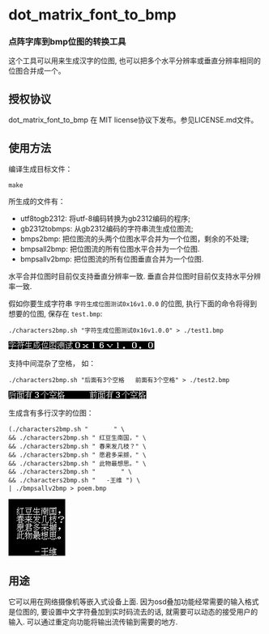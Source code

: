 # dot_matrix_font_to_bmp
### 点阵字库到bmp位图的转换工具


这个工具可以用来生成汉字的位图, 也可以把多个水平分辨率或垂直分辨率相同的位图合并成一个。

## 授权协议

dot_matrix_font_to_bmp 在 MIT license协议下发布。参见LICENSE.md文件。

## 使用方法

编译生成目标文件：

    make

所生成的文件有：
* utf8togb2312:	将utf-8编码转换为gb2312编码的程序;
* gb2312tobmps:	从gb2312编码的字符串流生成位图流;
* bmps2bmp:	把位图流的头两个位图水平合并为一个位图，剩余的不处理;
* bmpsall2bmp:	把位图流的所有位图水平合并为一个位图.
* bmpsallv2bmp:	把位图流的所有位图垂直合并为一个位图.

水平合并位图时目前仅支持垂直分辨率一致.
垂直合并位图时目前仅支持水平分辨率一致.

假如你要生成字符串 `字符生成位图测试0x16v1.0.0` 的位图, 执行下面的命令将得到想要的位图, 保存在 `test.bmp`:

    ./characters2bmp.sh "字符生成位图测试0x16v1.0.0" > ./test1.bmp


![test1.bmp](test1.bmp)

支持中间混杂了空格， 如：

    ./characters2bmp.sh "后面有3个空格   前面有3个空格" > ./test2.bmp


![test2.bmp](test2.bmp)

生成含有多行汉字的位图：


    (./characters2bmp.sh "       " \
    && ./characters2bmp.sh " 红豆生南国，" \
    && ./characters2bmp.sh " 春来发几枝？" \
    && ./characters2bmp.sh " 愿君多采撷，" \
    && ./characters2bmp.sh " 此物最想思。" \
    && ./characters2bmp.sh "       " \
    && ./characters2bmp.sh "   -王维 ") \
    | ./bmpsallv2bmp > poem.bmp


![poem.bmp](poem.bmp)

##  用途

它可以用在网络摄像机等嵌入式设备上面. 因为osd叠加功能经常需要的输入格式是位图的, 要设置中文字符叠加到实时码流去的话, 就需要可以动态的接受用户的输入. 可以通过重定向功能将输出流传输到需要的地方.
